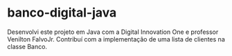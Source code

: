 # banco-digital-java

Desenvolvi este projeto em Java com a Digital Innovation One e professor Venilton FalvoJr. Contribuí com a implementação de uma lista de clientes na classe Banco.
